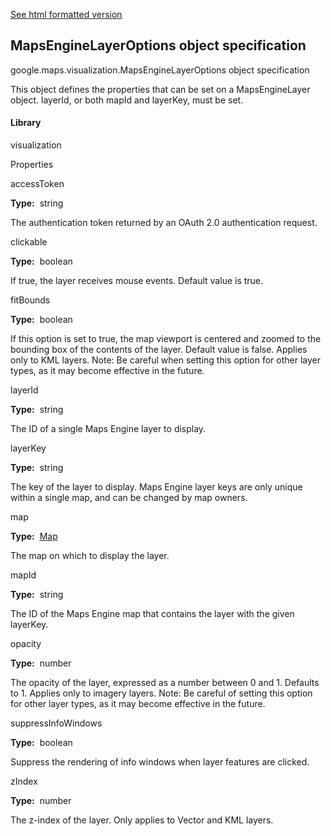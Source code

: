 [See html formatted version](https://huasofoundries.github.io/google-maps-documentation/MapsEngineLayerOptions.html)

## MapsEngineLayerOptions object specification

google.maps.visualization.MapsEngineLayerOptions object specification

This object defines the properties that can be set on a MapsEngineLayer object. layerId, or both mapId and layerKey, must be set.

#### Library

visualization

Properties

accessToken

**Type:**  string

The authentication token returned by an OAuth 2.0 authentication request.

clickable

**Type:**  boolean

If true, the layer receives mouse events. Default value is true.

fitBounds

**Type:**  boolean

If this option is set to true, the map viewport is centered and zoomed to the bounding box of the contents of the layer. Default value is false. Applies only to KML layers. Note: Be careful when setting this option for other layer types, as it may become effective in the future.

layerId

**Type:**  string

The ID of a single Maps Engine layer to display.

layerKey

**Type:**  string

The key of the layer to display. Maps Engine layer keys are only unique within a single map, and can be changed by map owners.

map

**Type:**  [Map](Map.md)

The map on which to display the layer.

mapId

**Type:**  string

The ID of the Maps Engine map that contains the layer with the given layerKey.

opacity

**Type:**  number

The opacity of the layer, expressed as a number between 0 and 1. Defaults to 1. Applies only to imagery layers. Note: Be careful of setting this option for other layer types, as it may become effective in the future.

suppressInfoWindows

**Type:**  boolean

Suppress the rendering of info windows when layer features are clicked.

zIndex

**Type:**  number

The z-index of the layer. Only applies to Vector and KML layers.
